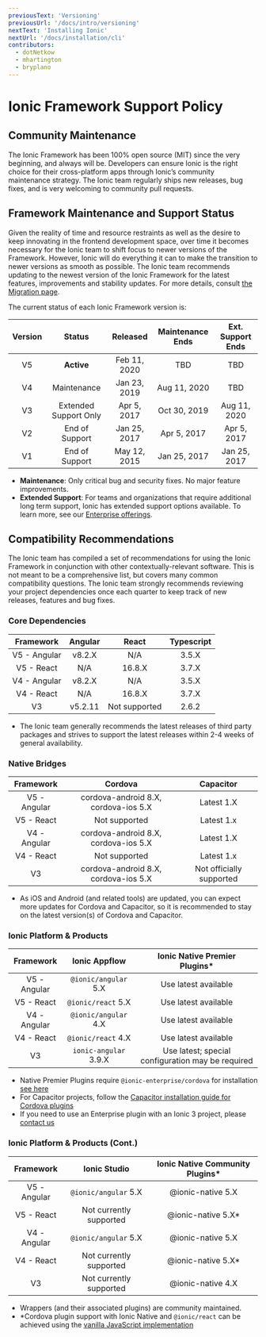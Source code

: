 ```yaml
---
previousText: 'Versioning'
previousUrl: '/docs/intro/versioning'
nextText: 'Installing Ionic'
nextUrl: '/docs/installation/cli'
contributors:
  - dotNetkow
  - mhartington
  - bryplano
---
```


# Ionic Framework Support Policy

## Community Maintenance

The Ionic Framework has been 100% open source (MIT) since the very beginning, and always will be. Developers can ensure Ionic is the right choice for their cross-platform apps through Ionic’s community maintenance strategy. The Ionic team regularly ships new releases, bug fixes, and is very welcoming to community pull requests.

## Framework Maintenance and Support Status
Given the reality of time and resource restraints as well as the desire to keep innovating in the frontend development space, over time it becomes necessary for the Ionic team to shift focus to newer versions of the Framework. However, Ionic will do everything it can to make the transition to newer versions as smooth as possible. The Ionic team recommends updating to the newest version of the Ionic Framework for the latest features, improvements and stability updates. For more details, consult [the Migration page](docs/building/migration).

The current status of each Ionic Framework version is:

| Version | Status                | Released      | Maintenance Ends | Ext. Support Ends |
|:-------:|:---------------------:|:-------------:|:----------------:|:-----------------:|
| V5      | **Active**            | Feb 11, 2020  | TBD              | TBD               |
| V4      | Maintenance           | Jan 23, 2019  | Aug 11, 2020     | TBD               |
| V3      | Extended Support Only | Apr 5, 2017   | Oct 30, 2019     | Aug 11, 2020      |
| V2      | End of Support        | Jan 25, 2017  | Apr 5, 2017      | Apr 5, 2017       |
| V1      | End of Support        | May 12, 2015  | Jan 25, 2017     | Jan 25, 2017      |

* **Maintenance**: Only critical bug and security fixes. No major feature improvements.
* **Extended Support**: For teams and organizations that require additional long term support, Ionic has extended support options available. To learn more, see our [Enterprise offerings](https://ionicframework.com/enterprise).

## Compatibility Recommendations

The Ionic team has compiled a set of recommendations for using the Ionic Framework in conjunction with other contextually-relevant software. This is not meant to be a comprehensive list, but covers many common compatibility questions.	The Ionic team strongly recommends reviewing your project dependencies once each quarter to keep track of new releases, features and bug fixes. 								

### Core Dependencies

| Framework     | Angular | React         | Typescript |
|:-------------:|:-------:|:-------------:|:----------:|
| V5 - Angular  | v8.2.X  | N/A           | 3.5.X      |
| V5 - React    | N/A     | 16.8.X        | 3.7.X      |
| V4 - Angular  | v8.2.X  | N/A           | 3.5.X      |
| V4 - React    | N/A     | 16.8.X        | 3.7.X      |
| V3            | v5.2.11 | Not supported | 2.6.2      |

* The Ionic team generally recommends the latest releases of third party packages and strives to support the latest releases within 2-4 weeks of general availability.								

### Native Bridges

| Framework     | Cordova                              | Capacitor                |
|:-------------:|:------------------------------------:|:------------------------:|
| V5 - Angular  | cordova-android 8.X, cordova-ios 5.X | Latest 1.X               |
| V5 - React    | Not supported                        | Latest 1.x               |
| V4 - Angular  | cordova-android 8.X, cordova-ios 5.X | Latest 1.X               |
| V4 - React    | Not supported                        | Latest 1.x               |
| V3            | cordova-android 8.X, cordova-ios 5.X | Not officially supported |

* As iOS and Android (and related tools) are updated, you can expect more updates for Cordova and Capacitor, so it is recommended to stay on the latest version(s) of Cordova and Capacitor.

### Ionic Platform & Products

| Framework     | Ionic Appflow         | Ionic Native Premier Plugins*                      |
|:-------------:|:---------------------:|:--------------------------------------------------:|
| V5 - Angular  | `@ionic/angular` 5.X  | Use latest available                               |
| V5 - React    | `@ionic/react` 5.X    | Use latest available                               |
| V4 - Angular  | `@ionic/angular` 4.X  | Use latest available                               |
| V4 - React    | `@ionic/react` 4.X    | Use latest available                               |
| V3            | `ionic-angular` 3.9.X | Use latest; special configuration may be required  |

* Native Premier Plugins require `@ionic-enterprise/cordova` for installation [see here](/docs/enterprise/setup#install-tooling)
* For Capacitor projects, follow the [Capacitor installation guide for Cordova plugins](https://capacitor.ionicframework.com/docs/cordova/using-cordova-plugins)
* If you need to use an Enterprise plugin with an Ionic 3 project, please [contact us](https://ionic.zendesk.com/hc)


### Ionic Platform & Products (Cont.)

| Framework     | Ionic Studio            | Ionic Native Community Plugins* |
|:-------------:|:-----------------------:|:-------------------------------:|
| V5 - Angular  | `@ionic/angular` 5.X    | @ionic-native 5.X               |
| V5 - React    | Not currently supported | @ionic-native 5.X*              |
| V4 - Angular  | `@ionic/angular` 5.X    | @ionic-native 5.X               |
| V4 - React    | Not currently supported | @ionic-native 5.X*              |
| V3            | Not currently supported | @ionic-native 4.X               |

* Wrappers (and their associated plugins) are community maintained.
* *Cordova plugin support with Ionic Native and `@ionic/react` can be achieved using the [vanilla JavaScript implementation](/docs/native/community#vanilla-javascript)
